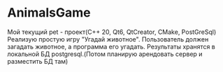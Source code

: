 # AnimalsGame

Мой текущий pet - проект(C++ 20, Qt6, QtCreator, CMake, PostGreSql) 
Реализую простую игру "Угадай животное". 
Пользователь должен загадать животное, а программа его угадать. Результаты хранятся в локальной БД postgresql.(Потом планирую арендовать сервер и разместить БД там)